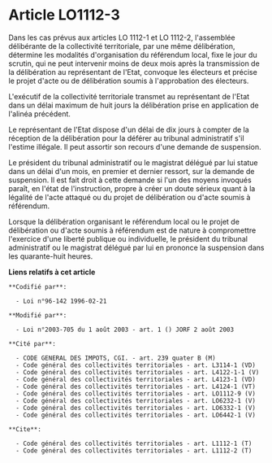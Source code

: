 # Article LO1112-3

Dans les cas prévus aux articles LO 1112-1 et LO 1112-2, l'assemblée délibérante de la collectivité territoriale, par une
même délibération, détermine les modalités d'organisation du référendum local, fixe le jour du scrutin, qui ne peut
intervenir moins de deux mois après la transmission de la délibération au représentant de l'Etat, convoque les électeurs et
précise le projet d'acte ou de délibération soumis à l'approbation des électeurs.

L'exécutif de la collectivité territoriale transmet au représentant de l'Etat dans un délai maximum de huit jours la
délibération prise en application de l'alinéa précédent.

Le représentant de l'Etat dispose d'un délai de dix jours à compter de la réception de la délibération pour la déférer au
tribunal administratif s'il l'estime illégale. Il peut assortir son recours d'une demande de suspension.

Le président du tribunal administratif ou le magistrat délégué par lui statue dans un délai d'un mois, en premier et dernier
ressort, sur la demande de suspension. Il est fait droit à cette demande si l'un des moyens invoqués paraît, en l'état de
l'instruction, propre à créer un doute sérieux quant à la légalité de l'acte attaqué ou du projet de délibération ou d'acte
soumis à référendum.

Lorsque la délibération organisant le référendum local ou le projet de délibération ou d'acte soumis à référendum est de
nature à compromettre l'exercice d'une liberté publique ou individuelle, le président du tribunal administratif ou le
magistrat délégué par lui en prononce la suspension dans les quarante-huit heures.

**Liens relatifs à cet article**

	**Codifié par**:

	  - Loi n°96-142 1996-02-21

	**Modifié par**:

	  - Loi n°2003-705 du 1 août 2003 - art. 1 () JORF 2 août 2003

	**Cité par**:

	  - CODE GENERAL DES IMPOTS, CGI. - art. 239 quater B (M)
	  - Code général des collectivités territoriales - art. L3114-1 (VD)
	  - Code général des collectivités territoriales - art. L4122-1-1 (V)
	  - Code général des collectivités territoriales - art. L4123-1 (VD)
	  - Code général des collectivités territoriales - art. L4124-1 (VT)
	  - Code général des collectivités territoriales - art. LO1112-9 (V)
	  - Code général des collectivités territoriales - art. LO6232-1 (V)
	  - Code général des collectivités territoriales - art. LO6332-1 (V)
	  - Code général des collectivités territoriales - art. LO6442-1 (V)

	**Cite**:

	  - Code général des collectivités territoriales - art. L1112-1 (T)
	  - Code général des collectivités territoriales - art. L1112-2 (T)
